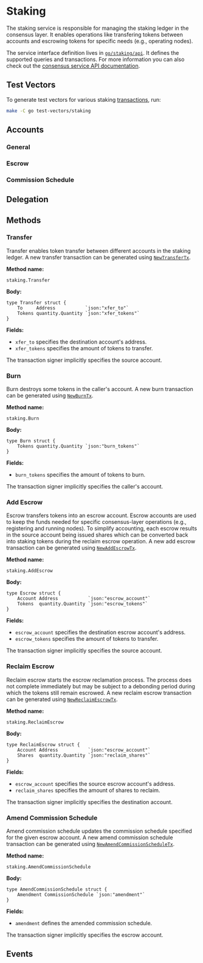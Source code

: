 # Staking

The staking service is responsible for managing the staking ledger in the
consensus layer. It enables operations like transfering tokens between accounts
and escrowing tokens for specific needs (e.g., operating nodes).

The service interface definition lives in [`go/staking/api`]. It defines the
supported queries and transactions. For more information you can also check out
the [consensus service API documentation].

<!-- markdownlint-disable line-length -->
[`go/staking/api`]: ../../go/staking/api
[consensus service API documentation]: https://pkg.go.dev/github.com/oasisprotocol/oasis-core/go/staking/api?tab=doc
<!-- markdownlint-enable line-length -->

## Test Vectors

To generate test vectors for various staking [transactions], run:

```bash
make -C go test-vectors/staking
```

[transactions]: transactions.md

## Accounts

### General

### Escrow

### Commission Schedule

## Delegation

## Methods

### Transfer

Transfer enables token transfer between different accounts in the staking
ledger. A new transfer transaction can be generated using [`NewTransferTx`].

**Method name:**

```
staking.Transfer
```

**Body:**

```golang
type Transfer struct {
    To     Address           `json:"xfer_to"`
    Tokens quantity.Quantity `json:"xfer_tokens"`
}
```

**Fields:**

* `xfer_to` specifies the destination account's address.
* `xfer_tokens` specifies the amount of tokens to transfer.

The transaction signer implicitly specifies the source account.

<!-- markdownlint-disable line-length -->
[`NewTransferTx`]: https://pkg.go.dev/github.com/oasisprotocol/oasis-core/go/staking/api?tab=doc#NewTransferTx
<!-- markdownlint-enable line-length -->

### Burn

Burn destroys some tokens in the caller's account. A new burn transaction can be
generated using [`NewBurnTx`].

**Method name:**

```
staking.Burn
```

**Body:**

```golang
type Burn struct {
    Tokens quantity.Quantity `json:"burn_tokens"`
}
```

**Fields:**

* `burn_tokens` specifies the amount of tokens to burn.

The transaction signer implicitly specifies the caller's account.

<!-- markdownlint-disable line-length -->
[`NewBurnTx`]: https://pkg.go.dev/github.com/oasisprotocol/oasis-core/go/staking/api?tab=doc#NewBurnTx
<!-- markdownlint-enable line-length -->

### Add Escrow

Escrow transfers tokens into an escrow account. Escrow accounts are used to keep
the funds needed for specific consensus-layer operations (e.g., registering and
running nodes). To simplify accounting, each escrow results in the source
account being issued shares which can be converted back into staking tokens
during the reclaim escrow operation. A new add escrow transaction can be
generated using [`NewAddEscrowTx`].

**Method name:**

```
staking.AddEscrow
```

**Body:**

```golang
type Escrow struct {
    Account Address           `json:"escrow_account"`
    Tokens  quantity.Quantity `json:"escrow_tokens"`
}
```

**Fields:**

* `escrow_account` specifies the destination escrow account's address.
* `escrow_tokens` specifies the amount of tokens to transfer.

The transaction signer implicitly specifies the source account.

<!-- markdownlint-disable line-length -->
[`NewAddEscrowTx`]: https://pkg.go.dev/github.com/oasisprotocol/oasis-core/go/staking/api?tab=doc#NewAddEscrowTx
<!-- markdownlint-enable line-length -->

### Reclaim Escrow

Reclaim escrow starts the escrow reclamation process. The process does not
complete immediately but may be subject to a debonding period during which the
tokens still remain escrowed. A new reclaim escrow transaction can be generated
using [`NewReclaimEscrowTx`].

**Method name:**

```
staking.ReclaimEscrow
```

**Body:**

```golang
type ReclaimEscrow struct {
    Account Address           `json:"escrow_account"`
    Shares  quantity.Quantity `json:"reclaim_shares"`
}
```

**Fields:**

* `escrow_account` specifies the source escrow account's address.
* `reclaim_shares` specifies the amount of shares to reclaim.

The transaction signer implicitly specifies the destination account.

<!-- markdownlint-disable line-length -->
[`NewReclaimEscrowTx`]: https://pkg.go.dev/github.com/oasisprotocol/oasis-core/go/staking/api?tab=doc#NewReclaimEscrowTx
<!-- markdownlint-enable line-length -->

### Amend Commission Schedule

Amend commission schedule updates the commission schedule specified for the
given escrow account. A new amend commission schedule transaction can be
generated using [`NewAmendCommissionScheduleTx`].

**Method name:**

```
staking.AmendCommissionSchedule
```

**Body:**

```golang
type AmendCommissionSchedule struct {
    Amendment CommissionSchedule `json:"amendment"`
}
```

**Fields:**

* `amendment` defines the amended commission schedule.

The transaction signer implicitly specifies the escrow account.

<!-- markdownlint-disable line-length -->
[`NewAmendCommissionScheduleTx`]: https://pkg.go.dev/github.com/oasisprotocol/oasis-core/go/staking/api?tab=doc#NewAmendCommissionScheduleTx
<!-- markdownlint-enable line-length -->

## Events

